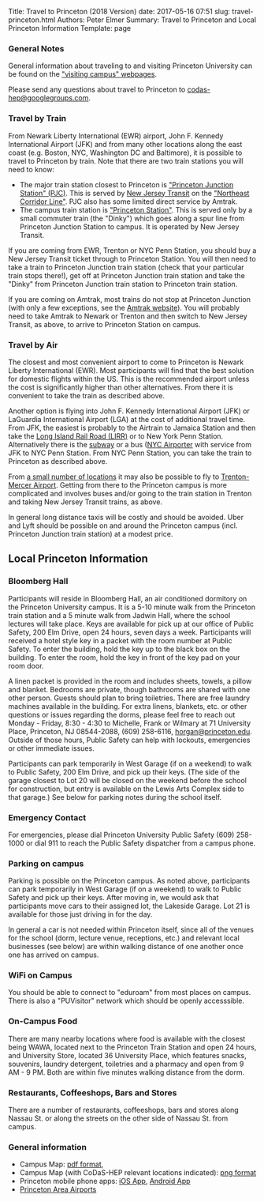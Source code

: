 Title: Travel to Princeton (2018 Version)
date: 2017-05-16 07:51
slug: travel-princeton.html
Authors: Peter Elmer
Summary: Travel to Princeton and Local Princeton Information
Template: page

### General Notes

General information about traveling to and visiting Princeton University can be found on the ["visiting campus" webpages](http://www.princeton.edu/main/visiting/). 

Please send any questions about travel to Princeton to [codas-hep@googlegroups.com](codas-hep@googlegroups.com).


### Travel by Train

From Newark Liberty International (EWR) airport, John F. Kennedy International Airport (JFK) and from many other locations along the east coast (e.g. Boston, NYC, Washington DC and Baltimore), it is possible to travel to Princeton by train. 
Note that there are two train stations you will need to know:

  * The major train station closest to Princeton is ["Princeton Junction Station" (PJC)](https://en.wikipedia.org/wiki/Princeton_Junction_station). This is served by [New Jersey Transit](http://www.njtransit.com) on the ["Northeast Corridor Line"](https://en.wikipedia.org/wiki/Northeast_Corridor_Line). PJC also has some limited direct service by Amtrak.
  * The campus train station is ["Princeton Station"](https://en.wikipedia.org/wiki/Princeton_station_(NJ_Transit)). This is served only by a small commuter train (the "Dinky") which goes along a spur line from Princeton Junction Station to campus. It is operated by New Jersey Transit.

If you are coming from EWR, Trenton or NYC Penn Station, you should buy a New Jersey Transit ticket through to Princeton Station. You will then need to take a train to Princeton Junction train station (check that your particular train stops there!), get off at Princeton Junction train station and take the "Dinky" from Princeton Junction train station to Princeton train station.

If you are coming on Amtrak, most trains do not stop at Princeton Junction (with only a few exceptions, see the [Amtrak website](http://amtrak.com)). You will probably need to take Amtrak to Newark or Trenton and then switch to New Jersey Transit, as above, to arrive to Princeton Station on campus.

### Travel by Air

The closest and most convenient airport to come to Princeton is Newark Liberty International (EWR). Most participants will find that the best solution for domestic flights within the US. This is the recommended airport unless the cost is significantly higher than other alternatives. From there it is convenient to take the train as described above. 

Another option is flying into John F. Kennedy International Airport (JFK) or LaGuardia International Airport (LGA) at the cost of additional travel time. From JFK, the easiest is probably to the Airtrain to Jamaica Station and then take the [Long Island Rail Road (LIRR)](https://www.google.nl/url?sa=t&rct=j&q=&esrc=s&source=web&cd=1&cad=rja&uact=8&ved=0ahUKEwjp7enVi8LUAhVJbVAKHQzpBukQFggmMAA&url=http%3A%2F%2Fwww.mta.info%2Flirr&usg=AFQjCNFkOvv1hHfiREn_00NkjelXSbfiYQ) or to New York Penn Station. Alternatively there is the [subway](http://www.nysubway.com/airport/jfk.html) or a bus ([NYC Airporter](https://www.nycairporter.com) with service from JFK to NYC Penn Station. From NYC Penn Station, you can take the train to Princeton as described above.

From [a small number of locations](http://www.mercercounty.org/departments/transportation-and-infrastructure/trenton-mercer-airport/airlines) it may also be possible to fly to [Trenton-Mercer Airport](http://www.mercercounty.org/departments/transportation-and-infrastructure/trenton-mercer-airport). Getting from there to the Princeton campus is more complicated and involves buses and/or going to the train station in Trenton and taking New Jersey Transit trains, as above.

In general long distance taxis will be costly and should be avoided. Uber and Lyft should be possible on and around the Princeton campus (incl. Princeton Junction train station) at a modest price.

## Local Princeton Information

### Bloomberg Hall

Participants will reside in Bloomberg Hall, an air conditioned dormitory on the Princeton University campus. It is a 5-10 minute walk from the Princeton train station and a 5 minute walk from Jadwin Hall, where the school lectures will take place. Keys are available for pick up at our office of Public Safety, 200 Elm Drive, open 24 hours, seven days a week. Participants will received a hotel style key in a packet with the room number at Public Safety. To enter the building, hold the key up to the black box on the building. To enter the room, hold the key in front of the key pad on your room door.

A linen packet is provided in the room and includes sheets, towels, a pillow and blanket. Bedrooms are private, though bathrooms are shared with one other person. Guests should plan to bring toiletries. There are free laundry machines available in the building. For extra linens, blankets, etc. or other questions or issues regarding the dorms, please feel free to reach out Monday - Friday, 8:30 - 4:30 to Michelle, Frank or Wilmary at 71 University Place, Princeton, NJ 08544-2088, (609) 258-6116, [horgan@princeton.edu](horgan@princeton.edu). Outside of those hours, Public Safety can help with lockouts, emergencies or other immediate issues.

Participants can park temporarily in West Garage (if on a weekend) to walk to Public Safety, 200 Elm Drive, and pick up their keys. (The side of the garage closest to Lot 20 will be closed on the weekend before the school for construction, but entry is available on the Lewis Arts Complex side to that garage.) See below for parking notes during the school itself.

### Emergency Contact

For emergencies, please dial Princeton University Public Safety (609) 258-1000 or dial 911 to reach the Public Safety dispatcher from a campus phone.

### Parking on campus

Parking is possible on the Princeton campus. As noted above, participants can park temporarily in West Garage (if on a weekend) to walk to Public Safety and pick up their keys. After moving in, we would ask that participants move cars to their assigned lot, the Lakeside Garage. Lot 21 is available for those just driving in for the day.

In general a car is not needed within Princeton itself, since all of the venues for the school (dorm, lecture venue, receptions, etc.) and relevant local businesses (see below) are within walking distance of one another once one has arrived on campus.

### WiFi on Campus

You should be able to connect to "eduroam" from most places on campus. There
is also a "PUVisitor" network which should be openly accesssible.

### On-Campus Food

There are many nearby locations where food is available with the closest being WAWA, located next to the Princeton Train Station and open 24 hours, and University Store, located 36 University Place, which features snacks, souvenirs, laundry detergent, toiletries and a pharmacy and open from 9 AM - 9 PM. Both are within five minutes walking distance from the dorm.

### Restaurants, Coffeeshops, Bars and Stores

There are a number of restaurants, coffeeshops, bars and stores along Nassau
St. or along the streets on the other side of Nassau St. from campus.

### General information

  * Campus Map: [pdf format](http://www.princeton.edu/main/visiting/aroundcampus/maps/princeton_map.pdf), 
  * Campus Map (with CoDaS-HEP relevant locations indicated): [png format](/images/Princeton-University-Map-CoDaS-HEP-2018.png)
  * Princeton mobile phone apps: [iOS App](https://itunes.apple.com/us/app/princeton-mobile/id388821195?mt=8), [Android App](https://play.google.com/store/apps/details?id=edu.princeton.mobile&hl=en)
  * [Princeton Area Airports](https://www.princeton.edu/main/visiting/travel/airports/)


